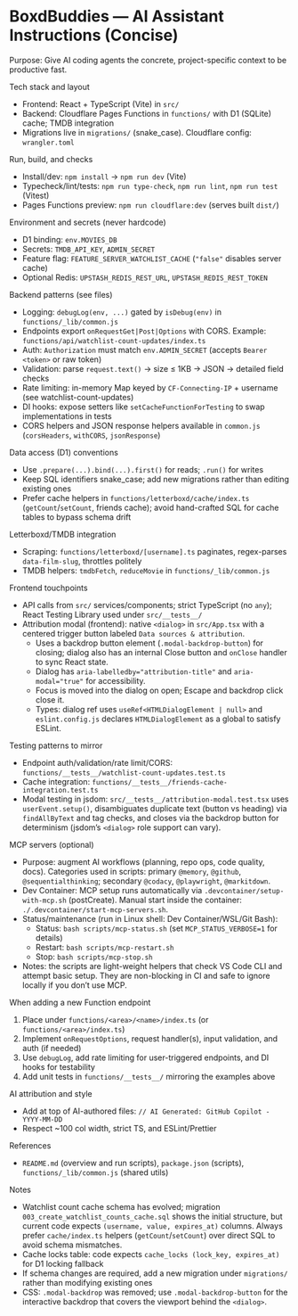 <!-- Copilot Instructions for BoxdBuddies repository -->

# BoxdBuddies — AI Assistant Instructions (Concise)

Purpose: Give AI coding agents the concrete, project-specific context to be productive fast.

Tech stack and layout

- Frontend: React + TypeScript (Vite) in `src/`
- Backend: Cloudflare Pages Functions in `functions/` with D1 (SQLite) cache; TMDB integration
- Migrations live in `migrations/` (snake_case). Cloudflare config: `wrangler.toml`

Run, build, and checks

- Install/dev: `npm install` → `npm run dev` (Vite)
- Typecheck/lint/tests: `npm run type-check`, `npm run lint`, `npm run test` (Vitest)
- Pages Functions preview: `npm run cloudflare:dev` (serves built `dist/`)

Environment and secrets (never hardcode)

- D1 binding: `env.MOVIES_DB`
- Secrets: `TMDB_API_KEY`, `ADMIN_SECRET`
- Feature flag: `FEATURE_SERVER_WATCHLIST_CACHE` (`"false"` disables server cache)
- Optional Redis: `UPSTASH_REDIS_REST_URL`, `UPSTASH_REDIS_REST_TOKEN`

Backend patterns (see files)

- Logging: `debugLog(env, ...)` gated by `isDebug(env)` in `functions/_lib/common.js`
- Endpoints export `onRequestGet|Post|Options` with CORS. Example: `functions/api/watchlist-count-updates/index.ts`
- Auth: `Authorization` must match `env.ADMIN_SECRET` (accepts `Bearer <token>` or raw token)
- Validation: parse `request.text()` → size ≤ 1KB → JSON → detailed field checks
- Rate limiting: in-memory Map keyed by `CF-Connecting-IP` + username (see watchlist-count-updates)
- DI hooks: expose setters like `setCacheFunctionForTesting` to swap implementations in tests
- CORS helpers and JSON response helpers available in `common.js` (`corsHeaders`, `withCORS`, `jsonResponse`)

Data access (D1) conventions

- Use `.prepare(...).bind(...).first()` for reads; `.run()` for writes
- Keep SQL identifiers snake_case; add new migrations rather than editing existing ones
- Prefer cache helpers in `functions/letterboxd/cache/index.ts` (`getCount`/`setCount`, friends cache); avoid hand-crafted SQL for cache tables to bypass schema drift

Letterboxd/TMDB integration

- Scraping: `functions/letterboxd/[username].ts` paginates, regex-parses `data-film-slug`, throttles politely
- TMDB helpers: `tmdbFetch`, `reduceMovie` in `functions/_lib/common.js`

Frontend touchpoints

- API calls from `src/` services/components; strict TypeScript (no `any`); React Testing Library used under `src/__tests__/`
- Attribution modal (frontend): native `<dialog>` in `src/App.tsx` with a centered trigger button labeled `Data sources & attribution`.
  - Uses a backdrop button element (`.modal-backdrop-button`) for closing; dialog also has an internal Close button and `onClose` handler to sync React state.
  - Dialog has `aria-labelledby="attribution-title"` and `aria-modal="true"` for accessibility.
  - Focus is moved into the dialog on open; Escape and backdrop click close it.
  - Types: dialog ref uses `useRef<HTMLDialogElement | null>` and `eslint.config.js` declares `HTMLDialogElement` as a global to satisfy ESLint.

Testing patterns to mirror

- Endpoint auth/validation/rate limit/CORS: `functions/__tests__/watchlist-count-updates.test.ts`
- Cache integration: `functions/__tests__/friends-cache-integration.test.ts`
- Modal testing in jsdom: `src/__tests__/attribution-modal.test.tsx` uses `userEvent.setup()`, disambiguates duplicate text (button vs heading) via `findAllByText` and tag checks, and closes via the backdrop button for determinism (jsdom’s `<dialog>` role support can vary).

MCP servers (optional)

- Purpose: augment AI workflows (planning, repo ops, code quality, docs). Categories used in scripts: primary `@memory`, `@github`, `@sequentialthinking`; secondary `@codacy`, `@playwright`, `@markitdown`.
- Dev Container: MCP setup runs automatically via `.devcontainer/setup-with-mcp.sh` (postCreate). Manual start inside the container: `./.devcontainer/start-mcp-servers.sh`.
- Status/maintenance (run in Linux shell: Dev Container/WSL/Git Bash):
  - Status: `bash scripts/mcp-status.sh` (set `MCP_STATUS_VERBOSE=1` for details)
  - Restart: `bash scripts/mcp-restart.sh`
  - Stop: `bash scripts/mcp-stop.sh`
- Notes: the scripts are light-weight helpers that check VS Code CLI and attempt basic setup. They are non-blocking in CI and safe to ignore locally if you don’t use MCP.

When adding a new Function endpoint

1. Place under `functions/<area>/<name>/index.ts` (or `functions/<area>/index.ts`)
2. Implement `onRequestOptions`, request handler(s), input validation, and auth (if needed)
3. Use `debugLog`, add rate limiting for user-triggered endpoints, and DI hooks for testability
4. Add unit tests in `functions/__tests__/` mirroring the examples above

AI attribution and style

- Add at top of AI-authored files: `// AI Generated: GitHub Copilot - YYYY-MM-DD`
- Respect ~100 col width, strict TS, and ESLint/Prettier

References

- `README.md` (overview and run scripts), `package.json` (scripts), `functions/_lib/common.js` (shared utils)

Notes

- Watchlist count cache schema has evolved; migration `003_create_watchlist_counts_cache.sql` shows the initial structure, but current code expects `(username, value, expires_at)` columns. Always prefer `cache/index.ts` helpers (`getCount`/`setCount`) over direct SQL to avoid schema mismatches.
- Cache locks table: code expects `cache_locks (lock_key, expires_at)` for D1 locking fallback
- If schema changes are required, add a new migration under `migrations/` rather than modifying existing ones
- CSS: `.modal-backdrop` was removed; use `.modal-backdrop-button` for the interactive backdrop that covers the viewport behind the `<dialog>`.

